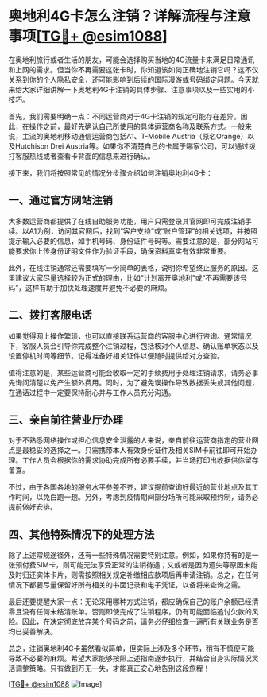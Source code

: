 # 奥地利4G卡怎么注销？详解流程与注意事项[[TG💪+ @esim1088](https://t.me/s/esim1088)]

在奥地利旅行或者生活的朋友，可能会选择购买当地的4G流量卡来满足日常通讯和上网的需求。但当你不再需要这张卡时，你知道该如何正确地注销它吗？这不仅关系到你的个人隐私安全，还可能影响到后续的国际漫游或号码绑定问题。今天就来给大家详细讲解一下奥地利4G卡注销的具体步骤、注意事项以及一些实用的小技巧。

首先，我们需要明确一点：不同运营商对于4G卡注销的规定可能存在差异。因此，在操作之前，最好先确认自己所使用的具体运营商名称及联系方式。一般来说，主流的奥地利移动通信运营商包括A1、T-Mobile Austria（原名Orange）以及Hutchison Drei Austria等。如果你不清楚自己的卡属于哪家公司，可以通过拨打客服热线或者查看卡背面的信息来进行确认。

接下来，我们将按照常见的情况分步骤介绍如何注销奥地利4G卡：

## 一、通过官方网站注销

大多数运营商都提供了在线自助服务功能，用户只需登录其官网即可完成注销手续。以A1为例，访问其官网后，找到“客户支持”或“账户管理”的相关选项，并按照提示输入必要的信息，如手机号码、身份证件号码等。需要注意的是，部分网站可能要求你上传身份证明文件作为验证手段，确保资料真实有效非常重要。

此外，在线注销通常还需要填写一份简单的表格，说明你希望终止服务的原因。这里建议大家尽量选择较为正式的理由，比如“计划离开奥地利”或“不再需要该号码”，这样有助于加快处理速度并避免不必要的麻烦。

## 二、拨打客服电话

如果觉得网上操作繁琐，也可以直接联系运营商的客服中心进行咨询。通常情况下，客服人员会引导你完成整个注销过程，包括核对个人信息、确认账单状态以及设置停机时间等细节。记得准备好相关证件以便随时提供给对方查验。

值得注意的是，某些运营商可能会收取一定的手续费用于处理注销请求，请务必事先询问清楚以免产生额外费用。同时，为了避免误操作导致数据丢失或其他问题，在通话过程中一定要保持耐心并与工作人员充分沟通。

## 三、亲自前往营业厅办理

对于不熟悉网络操作或担心信息安全泄露的人来说，亲自前往运营商指定的营业网点是最稳妥的选择之一。只需携带本人有效身份证件及相关SIM卡前往即可开始办理。工作人员会根据你的需求协助完成所有必要手续，并当场打印出收据供你留存备查。

不过，由于各国各地的服务水平参差不齐，建议提前查询好最近的营业地点及其工作时间，以免白跑一趟。另外，考虑到疫情期间部分场所可能采取预约制，请务必提前做好安排。

## 四、其他特殊情况下的处理方法

除了上述常规途径外，还有一些特殊情况需要特别注意。例如，如果你持有的是一张预付费SIM卡，则可能无法享受正常的注销待遇；又或者是因为遗失等原因未能及时归还实体卡片，则需按照相关规定补缴相应款项后再申请注销。总之，在任何情况下都要尽量保留好所有相关的书面记录和电子凭证，以备将来查询之需。

最后还要提醒大家一点：无论采用哪种方式注销，都应确保自己的账户余额已经清零且没有任何未结清账单。否则即使完成了注销程序，仍有可能面临追讨欠款的风险。因此，在决定彻底放弃某个号码之前，请务必仔细检查一遍所有关联业务是否均已妥善解决。

总之，注销奥地利4G卡虽然看似简单，但实际上涉及多个环节，稍有不慎便可能导致不必要的麻烦。希望大家能够按照上述指南逐步执行，并结合自身实际情况灵活调整策略。只有做到万无一失，才能真正安心地告别这段旅程！

[[TG💪+ @esim1088](https://t.me/s/esim1088) ![Image](https://i.postimg.cc/4NQfJmqS/Snipaste-2025-05-13-00-14-12.png)]